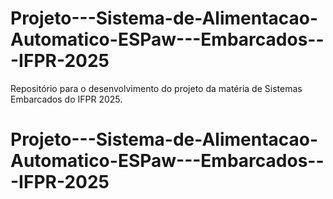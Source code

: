 # Projeto---Sistema-de-Alimentacao-Automatico-ESPaw---Embarcados---IFPR-2025
Repositório para o desenvolvimento do projeto da matéria de Sistemas Embarcados do IFPR 2025.
# Projeto---Sistema-de-Alimentacao-Automatico-ESPaw---Embarcados---IFPR-2025
